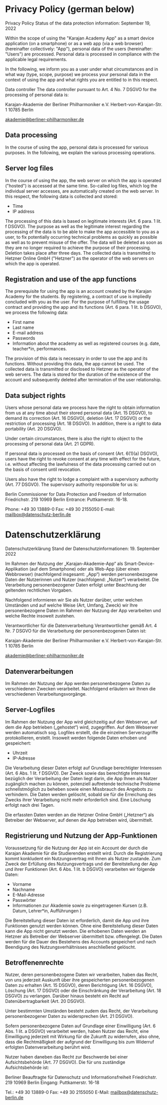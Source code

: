 # Privacy Policy (german below)

Privacy Policy Status of the data protection information: September 19, 2022

Within the scope of using the "Karajan Academy App" as a smart device application (on a smartphone) or as a web app (via a web browser) (hereinafter collectively: "App"), personal data of the users (hereinafter: "Users") are processed. Personal data is processed in compliance with the applicable legal requirements.

In the following, we inform you as a user under what circumstances and in what way (type, scope, purpose) we process your personal data in the context of using the app and what rights you are entitled to in this respect.

Data controller The data controller pursuant to Art. 4 No. 7 DSGVO for the processing of personal data is:

Karajan-Akademie der Berliner Philharmoniker e.V. Herbert-von-Karajan-Str. 1 10785 Berlin

akademie@berliner-philharmoniker.de

## Data processing
In the course of using the app, personal data is processed for various purposes. In the following, we explain the various processing operations.

## Server log files
In the course of using the app, the web server on which the app is operated ("hosted") is accessed at the same time. So-called log files, which log the individual server accesses, are automatically created on the web server. In this respect, the following data is collected and stored:

- Time
- IP address 

The processing of this data is based on legitimate interests (Art. 6 para. 1 lit. f DSGVO). The purpose as well as the legitimate interest regarding the processing of the data is to be able to make the app accessible to you as a user, to fix potentially occurring technical problems as quickly as possible as well as to prevent misuse of the offer. The data will be deleted as soon as they are no longer required to achieve the purpose of their processing. Deletion takes place after three days.
The collected data is transmitted to Hetzner Online GmbH ("Hetzner") as the operator of the web servers on which the app is operated.

## Registration and use of the app functions
The prerequisite for using the app is an account created by the Karajan Academy for the students. By registering, a contract of use is impliedly concluded with you as the user. For the purpose of fulfilling the usage contract and providing the app and its functions (Art. 6 para. 1 lit. b DSGVO), we process the following data:

- First name
- Last name
- E-mail address
- Passwords
- Information about the academy as well as registered courses (e.g. date, teacher*in, performances.

The provision of this data is necessary in order to use the app and its functions. Without providing this data, the app cannot be used. The collected data is transmitted or disclosed to Hetzner as the operator of the web servers. The data is stored for the duration of the existence of the account and subsequently deleted after termination of the user relationship.

##  Data subject rights
Users whose personal data we process have the right to obtain information from us at any time about their stored personal data (Art. 15 DSGVO), to demand its correction (Art. 16 DSGVO), deletion (Art. 17 DSGVO) or the restriction of processing (Art. 18 DSGVO). In addition, there is a right to data portability (Art. 20 DSGVO).

Under certain circumstances, there is also the right to object to the processing of personal data (Art. 21 GDPR).

If personal data is processed on the basis of consent (Art. 6(1)(a) DSGVO), users have the right to revoke consent at any time with effect for the future, i.e. without affecting the lawfulness of the data processing carried out on the basis of consent until revocation.

Users also have the right to lodge a complaint with a supervisory authority (Art. 77 DSGVO). The supervisory authority responsible for us is:

Berlin Commissioner for Data Protection and Freedom of Information Friedrichstr. 219 10969 Berlin Entrance: Puttkamerstr. 16-18.

Phone: +49 30 13889-0 Fax: +49 30 2155050 E-mail: mailbox@datenschutz-berlin.de


# Datenschutzerklärung

Datenschutzerklärung
Stand der Datenschutzinformationen: 19. September 2022

Im Rahmen der Nutzung der „Karajan-Akademie-App“ als Smart-Device-Applikation (auf dem Smartphone) oder als Web-App (über einen Webbrowser) (nachfolgend insgesamt: „App“) werden personenbezogene Daten der Nutzerinnen und Nutzer (nachfolgend: „Nutzer“) verarbeitet. Die Verarbeitung personenbezogener Daten erfolgt unter Beachtung der geltenden rechtlichen Vorgaben. 

Nachfolgend informieren wir Sie als Nutzer darüber, unter welchen Umständen und auf welche Weise (Art, Umfang, Zweck) wir Ihre personenbezogene Daten im Rahmen der Nutzung der App verarbeiten und welche Rechte insoweit zustehen. 

Verantwortlicher für die Datenverarbeitung
Verantwortlicher gemäß Art. 4 Nr. 7 DSGVO für die Verarbeitung der personenbezogenen Daten ist:

Karajan-Akademie der Berliner Philharmoniker e.V.
Herbert-von-Karajan-Str. 1
10785 Berlin

akademie@berliner-philharmoniker.de

## Datenverarbeitungen
Im Rahmen der Nutzung der App werden personenbezogene Daten zu verschiedenen Zwecken verarbeitet. Nachfolgend erläutern wir Ihnen die verschiedenen Verarbeitungsvorgänge.

## Server-Logfiles
Im Rahmen der Nutzung der App wird gleichzeitig auf den Webserver, auf dem die App betrieben („gehostet“) wird, zugegriffen. Auf dem Webserver werden automatisch sog. Logfiles erstellt, die die einzelnen Serverzugriffe protokollieren, erstellt. Insoweit werden folgende Daten erhoben und gespeichert:

- Uhrzeit
- IP-Adresse 

Die Verarbeitung dieser Daten erfolgt auf Grundlage berechtigter Interessen (Art. 6 Abs. 1 lit. f DSGVO). Der Zweck sowie das berechtigte Interesse bezüglich der Verarbeitung der Daten liegt darin, die App Ihnen als Nutzer zugänglich machen zu können, potenziell auftretende technische Probleme schnellstmöglich zu beheben sowie einen Missbrauch des Angebots zu verhindern. Die Daten werden gelöscht, sobald sie für die Erreichung des Zwecks ihrer Verarbeitung nicht mehr erforderlich sind. Eine Löschung erfolgt nach drei Tagen. 

Die erfassten Daten werden an die Hetzner Online GmbH („Hetzner“) als Betreiber der Webserver, auf denen die App betrieben wird, übermittelt. 

## Registrierung und Nutzung der App-Funktionen
Voraussetzung für die Nutzung der App ist ein Account der durch die Karajan Akademie für die Studierenden erstellt wird. Durch die Registrierung kommt konkludent ein Nutzungsvertrag mit Ihnen als Nutzer zustande. Zum Zweck der Erfüllung des Nutzungsvertrags und der Bereitstellung der App und ihrer Funktionen (Art. 6 Abs. 1 lit. b DSGVO) verarbeiten wir folgende Daten:

- Vorname
- Nachname
- E-Mail-Adresse
- Passwörter
- Informationen zur Akademie sowie zu eingetragenen Kursen (z.B. Datum, Lehrer*in, Aufführungen )

Die Bereitstellung dieser Daten ist erforderlich, damit die App und ihre Funktionen genutzt werden können. Ohne eine Bereitstellung dieser Daten kann die App nicht genutzt werden. Die erhobenen Daten werden an Hetzner als Betreiber der Webserver übermittelt bzw. offengelegt. Die Daten werden für die Dauer des Bestehens des Accounts gespeichert und nach Beendigung des Nutzungsverhältnisses anschließend gelöscht.


## Betroffenenrechte
Nutzer, deren personenbezogene Daten wir verarbeiten, haben das Recht, von uns jederzeit Auskunft über ihre gespeicherten personenbezogenen Daten zu erhalten (Art. 15 DSGVO), deren Berichtigung (Art. 16 DSGVO), Löschung (Art. 17 DSGVO) oder die Einschränkung der Verarbeitung (Art. 18 DSGVO) zu verlangen. Darüber hinaus besteht ein Recht auf Datenübertragbarkeit (Art. 20 DSGVO).

Unter bestimmten Umständen besteht zudem das Recht, der Verarbeitung personenbezogener Daten zu widersprechen (Art. 21 DSGVO). 

Sofern personenbezogene Daten auf Grundlage einer Einwilligung (Art. 6 Abs. 1 lit. a DSGVO) verarbeitet werden, haben Nutzer das Recht, eine Einwilligung jederzeit mit Wirkung für die Zukunft zu widerrufen, also ohne, dass die Rechtmäßigkeit der aufgrund der Einwilligung bis zum Widerruf erfolgten Datenverarbeitung berührt wird.

Nutzer haben daneben das Recht zur Beschwerde bei einer Aufsichtsbehörde (Art. 77 DSGVO). Die für uns zuständige Aufsichtsbehörde ist:

Berliner Beauftragte für Datenschutz und Informationsfreiheit
Friedrichstr. 219
10969 Berlin
Eingang: Puttkamerstr. 16-18

Tel.: +49 30 13889-0
Fax: +49 30 2155050
E-Mail: mailbox@datenschutz-berlin.de

